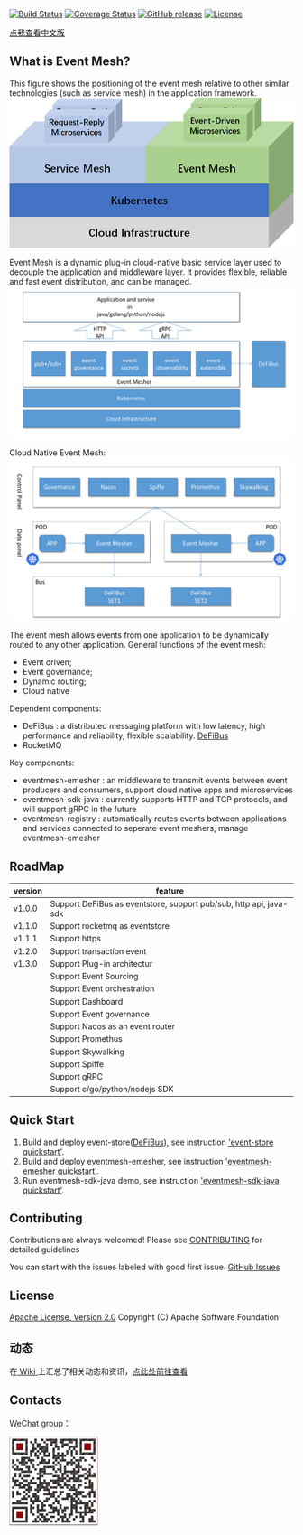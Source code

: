 [![Build Status](https://www.travis-ci.org/WeBankFinTech/DeFiBus.svg?branch=master)](https://www.travis-ci.org/WeBankFinTech/EventMesh)
[![Coverage Status](https://coveralls.io/repos/github/WeBankFinTech/DeFiBus/badge.svg?branch=master)](https://coveralls.io/github/WeBankFinTech/EventMesh?branch=master)
[![GitHub release](https://img.shields.io/badge/release-download-orange.svg)](https://github.com/WeBankFinTech/EventMesh/releases)
[![License](https://img.shields.io/badge/license-Apache%202-4EB1BA.svg)](https://www.apache.org/licenses/LICENSE-2.0.html)

[点我查看中文版](README.zh-CN.md)

## What is Event Mesh?
This figure shows the positioning of the event mesh relative to other similar technologies (such as service mesh) in the application framework.
![architecture1](docs/images/eventmesh-define.png)

Event Mesh is a dynamic plug-in cloud-native basic service layer used to decouple the application and middleware layer. It provides flexible, reliable and fast event distribution, and can be managed.
![architecture1](docs/images/eventmesher.png)

Cloud Native Event Mesh:
![architecture2](docs/images/bus.png)

The event mesh allows events from one application to be dynamically routed to any other application.
General functions of the event mesh:
* Event driven;
* Event governance;
* Dynamic routing;
* Cloud native

Dependent components:
* DeFiBus : a distributed messaging platform with low latency, high performance and reliability, flexible scalability. [DeFiBus](https://github.com/WeBankFinTech/DeFiBus)
* RocketMQ

Key components:
* eventmesh-emesher : an middleware to transmit events between event producers and consumers, support cloud native apps and microservices
* eventmesh-sdk-java : currently supports HTTP and TCP protocols, and will support gRPC in the future
* eventmesh-registry : automatically routes events between applications and services connected to seperate event meshers, manage eventmesh-emesher

## RoadMap
| version | feature |
| ----    | ----    |
| v1.0.0  |Support DeFiBus as eventstore, support pub/sub, http api, java-sdk|
| v1.1.0  |Support rocketmq as eventstore|
| v1.1.1  |Support https|
| v1.2.0  |Support transaction event|
| v1.3.0  |Support Plug-in architectur|
|         |Support Event Sourcing|
|         |Support Event orchestration|
|         |Support Dashboard|
|         |Support Event governance|
|         |Support Nacos as an event router|
|         |Support Promethus|
|         |Support Skywalking|
|         |Support Spiffe|
|         |Support gRPC|
|         |Support c/go/python/nodejs SDK|

## Quick Start
1. Build and deploy event-store([DeFiBus](https://github.com/WeBankFinTech/DeFiBus)), 
   see instruction ['event-store quickstart'](docs/en/instructions/eventmesh-store-quickstart.md).
2. Build and deploy eventmesh-emesher, see instruction ['eventmesh-emesher quickstart'](docs/en/instructions/eventmesh-emesher-quickstart.md).
3. Run eventmesh-sdk-java demo, see instruction ['eventmesh-sdk-java quickstart'](docs/en/instructions/eventmesh-sdk-java-quickstart.md). 

## Contributing
Contributions are always welcomed! Please see [CONTRIBUTING](CONTRIBUTING.md) for detailed guidelines

You can start with the issues labeled with good first issue. 
[GitHub Issues](https://github.com/WeBankFinTech/EventMesh/issues)

## License
[Apache License, Version 2.0](http://www.apache.org/licenses/LICENSE-2.0.html) Copyright (C) Apache Software Foundation

## 动态
在[ Wiki ](https://github.com/WeBankFinTech/DeFiBus/wiki)上汇总了相关动态和资讯，[点此处前往查看](https://github.com/WeBankFinTech/DeFiBus/wiki)

## Contacts
WeChat group：

![wechat_qr](docs/images/mesh-helper.png)


